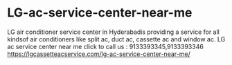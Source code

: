 # LG-ac-service-center-near-me
LG air conditioner service center in Hyderabadis providing a service for all kindsof air conditioners like split ac, duct ac, cassette ac and window ac. LG ac service center near me click to call us : 9133393345,9133393346 https://lgcassetteacservice.com/lg-ac-service-center-near-me/
